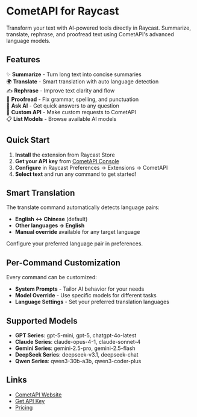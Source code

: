 # CometAPI for Raycast

Transform your text with AI-powered tools directly in Raycast. Summarize, translate, rephrase, and proofread text using CometAPI's advanced language models.

## Features

✨ **Summarize** - Turn long text into concise summaries  
🌍 **Translate** - Smart translation with auto language detection  
✍️ **Rephrase** - Improve text clarity and flow  
📝 **Proofread** - Fix grammar, spelling, and punctuation  
💬 **Ask AI** - Get quick answers to any question  
🔧 **Custom API** - Make custom requests to CometAPI  
📋 **List Models** - Browse available AI models  

## Quick Start

1. **Install** the extension from Raycast Store
2. **Get your API key** from [CometAPI Console](https://api.cometapi.com/console/token)
3. **Configure** in Raycast Preferences → Extensions → CometAPI
4. **Select text** and run any command to get started!

## Smart Translation

The translate command automatically detects language pairs:
- **English ↔ Chinese** (default)
- **Other languages → English**  
- **Manual override** available for any target language

Configure your preferred language pair in preferences.

## Per-Command Customization

Every command can be customized:
- **System Prompts** - Tailor AI behavior for your needs
- **Model Override** - Use specific models for different tasks
- **Language Settings** - Set your preferred translation languages

## Supported Models

- **GPT Series**: gpt-5-mini, gpt-5, chatgpt-4o-latest
- **Claude Series**: claude-opus-4-1, claude-sonnet-4
- **Gemini Series**: gemini-2.5-pro, gemini-2.5-flash
- **DeepSeek Series**: deepseek-v3.1, deepseek-chat
- **Qwen Series**: qwen3-30b-a3b, qwen3-coder-plus

## Links

- [CometAPI Website](https://www.cometapi.com/)
- [Get API Key](https://api.cometapi.com/console/token)
- [Pricing](https://api.cometapi.com/pricing)
